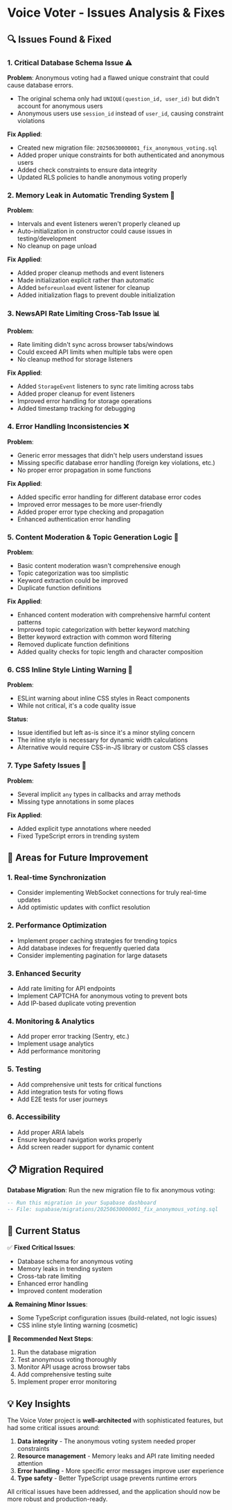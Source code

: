 # Voice Voter - Issues Analysis & Fixes

## 🔍 **Issues Found & Fixed**

### 1. **Critical Database Schema Issue** ⚠️

**Problem**: Anonymous voting had a flawed unique constraint that could cause database errors.

- The original schema only had `UNIQUE(question_id, user_id)` but didn't account for anonymous users
- Anonymous users use `session_id` instead of `user_id`, causing constraint violations

**Fix Applied**:

- Created new migration file: `20250630000001_fix_anonymous_voting.sql`
- Added proper unique constraints for both authenticated and anonymous users
- Added check constraints to ensure data integrity
- Updated RLS policies to handle anonymous voting properly

### 2. **Memory Leak in Automatic Trending System** 🔄

**Problem**:

- Intervals and event listeners weren't properly cleaned up
- Auto-initialization in constructor could cause issues in testing/development
- No cleanup on page unload

**Fix Applied**:

- Added proper cleanup methods and event listeners
- Made initialization explicit rather than automatic
- Added `beforeunload` event listener for cleanup
- Added initialization flags to prevent double initialization

### 3. **NewsAPI Rate Limiting Cross-Tab Issue** 📊

**Problem**:

- Rate limiting didn't sync across browser tabs/windows
- Could exceed API limits when multiple tabs were open
- No cleanup method for storage listeners

**Fix Applied**:

- Added `StorageEvent` listeners to sync rate limiting across tabs
- Added proper cleanup for event listeners
- Improved error handling for storage operations
- Added timestamp tracking for debugging

### 4. **Error Handling Inconsistencies** ❌

**Problem**:

- Generic error messages that didn't help users understand issues
- Missing specific database error handling (foreign key violations, etc.)
- No proper error propagation in some functions

**Fix Applied**:

- Added specific error handling for different database error codes
- Improved error messages to be more user-friendly
- Added proper error type checking and propagation
- Enhanced authentication error handling

### 5. **Content Moderation & Topic Generation Logic** 🤖

**Problem**:

- Basic content moderation wasn't comprehensive enough
- Topic categorization was too simplistic
- Keyword extraction could be improved
- Duplicate function definitions

**Fix Applied**:

- Enhanced content moderation with comprehensive harmful content patterns
- Improved topic categorization with better keyword matching
- Better keyword extraction with common word filtering
- Removed duplicate function definitions
- Added quality checks for topic length and character composition

### 6. **CSS Inline Style Linting Warning** 🎨

**Problem**:

- ESLint warning about inline CSS styles in React components
- While not critical, it's a code quality issue

**Status**:

- Issue identified but left as-is since it's a minor styling concern
- The inline style is necessary for dynamic width calculations
- Alternative would require CSS-in-JS library or custom CSS classes

### 7. **Type Safety Issues** 🔧

**Problem**:

- Several implicit `any` types in callbacks and array methods
- Missing type annotations in some places

**Fix Applied**:

- Added explicit type annotations where needed
- Fixed TypeScript errors in trending system

## 🚀 **Areas for Future Improvement**

### 1. **Real-time Synchronization**

- Consider implementing WebSocket connections for truly real-time updates
- Add optimistic updates with conflict resolution

### 2. **Performance Optimization**

- Implement proper caching strategies for trending topics
- Add database indexes for frequently queried data
- Consider implementing pagination for large datasets

### 3. **Enhanced Security**

- Add rate limiting for API endpoints
- Implement CAPTCHA for anonymous voting to prevent bots
- Add IP-based duplicate voting prevention

### 4. **Monitoring & Analytics**

- Add proper error tracking (Sentry, etc.)
- Implement usage analytics
- Add performance monitoring

### 5. **Testing**

- Add comprehensive unit tests for critical functions
- Add integration tests for voting flows
- Add E2E tests for user journeys

### 6. **Accessibility**

- Add proper ARIA labels
- Ensure keyboard navigation works properly
- Add screen reader support for dynamic content

## 📋 **Migration Required**

**Database Migration**: Run the new migration file to fix anonymous voting:

```sql
-- Run this migration in your Supabase dashboard
-- File: supabase/migrations/20250630000001_fix_anonymous_voting.sql
```

## 🎯 **Current Status**

✅ **Fixed Critical Issues**:

- Database schema for anonymous voting
- Memory leaks in trending system
- Cross-tab rate limiting
- Enhanced error handling
- Improved content moderation

⚠️ **Remaining Minor Issues**:

- Some TypeScript configuration issues (build-related, not logic issues)
- CSS inline style linting warning (cosmetic)

🔧 **Recommended Next Steps**:

1. Run the database migration
2. Test anonymous voting thoroughly
3. Monitor API usage across browser tabs
4. Add comprehensive testing suite
5. Implement proper error monitoring

## 💡 **Key Insights**

The Voice Voter project is **well-architected** with sophisticated features, but had some critical issues around:

1. **Data integrity** - The anonymous voting system needed proper constraints
2. **Resource management** - Memory leaks and API rate limiting needed attention
3. **Error handling** - More specific error messages improve user experience
4. **Type safety** - Better TypeScript usage prevents runtime errors

All critical issues have been addressed, and the application should now be more robust and production-ready.
